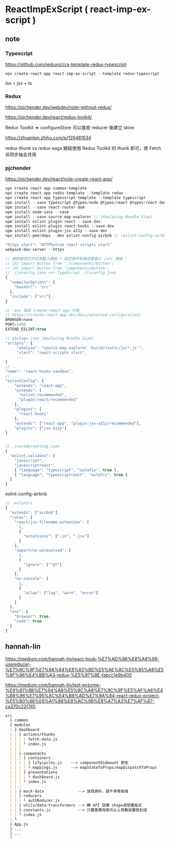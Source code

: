 # ReactImpExScript ( react-imp-ex-script )

## note

### Typescript

https://github.com/reduxjs/cra-template-redux-typescript

`npx create-react-app react-imp-ex-script --template redux-typescript`

tsx = jsx + ts

### Redux

https://pjchender.dev/webdev/note-without-redux/

https://pjchender.dev/react/redux-toolkit/

Redux Toolkit => configureStore 可以接收 reducer 後建立 store

https://zhuanlan.zhihu.com/p/126481634

redux-thunk vs redux-saga 總結使用 Redux Toolkit 的 thunk 即可，將 Fetch 非同步抽去共用

### pjchender

https://pjchender.dev/react/note-create-react-app/

```js
npx create-react-app common-template
npx create-react-app redux-template --template redux
npx create-react-app typescript-template --template typescript
npm install --save typescript @types/node @types/react @types/react-dom @types/jest
npm install --save react-router-dom
npm install node-sass --save
npm install --save source-map-explorer // (Analyzing Bundle Size)
npm install eslint-plugin-react --save-dev
npm install eslint-plugin-react-hooks --save-dev
npm install eslint-plugin-jsx-a11y --save-dev
npx install-peerdeps --dev eslint-config-airbnb // (eslint-config-airbnb)

"https start": "HTTPS=true react-scripts start"
webpack-dev-server --https

// 絕對路徑的方式來載入模組 ( 設定後所有路徑都會以 /src 開始 )
// (X) import Button from './components/Button';
// (O) import Button from 'components/Button';
// ./jsconfig.json <=> TypeScript ./tsconfig.json
{
  "compilerOptions": {
    "baseUrl": "src"
  },
  "include": ["src"]
}

// .env 設定 create-react-app 行為
// https://create-react-app.dev/docs/advanced-configuration/
BROWSER=none
PORT=1450
EXTEND_ESLINT=true

// package.json (Analyzing Bundle Size)
"scripts": {
     "analyze": "source-map-explorer 'build/static/js/*.js'",
     "start": "react-scripts start",
     ...
}
// ...
"name": "react-hooks-sandbox",
// ...
"eslintConfig": {
    "extends": "react-app",
    "extends": [
      "eslint:recommended",
      "plugin:react/recommended"
    ],
    "plugins": [
      "react-hooks"
    ],
    "extends": ["react-app", "plugin:jsx-a11y/recommended"],
    "plugins": ["jsx-a11y"]
}


// ./vscode/setting.json
{
  "eslint.validate": [
    "javascript",
    "javascriptreact",
    { "language": "typescript", "autoFix": true },
    { "language": "typescriptreact", "autoFix": true }
  ]
}
```

eslint-config-airbnb

```js
// .eslintrc
{
  "extends": ["airbnb"],
  "rules": {
    "react/jsx-filename-extension": [
      1,
      {
        "extensions": [".js", ".jsx"]
      }
    ],
    "import/no-unresolved": [
      2,
      {
        "ignore": ["^@?"]
      }
    ],
    "no-console": [
      1,
      {
        "allow": ["log", "warn", "error"]
      }
    ]
  },
  "env": {
    "browser": true,
    "node": true
  }
}
```

## hannah-lin

https://medium.com/hannah-lin/react-hook-%E7%AD%86%E8%A8%98-usereducer-%E7%9C%9F%E7%9A%84%E8%83%BD%E5%AE%8C%E5%85%A8%E5%8F%96%E4%BB%A3-redux-%E5%97%8E-fabcc1e9b400

https://medium.com/hannah-lin/jest-enzyme-%E9%81%8B%E7%94%A8%E5%9C%A8%E7%9C%9F%E5%AF%A6%E4%B8%96%E7%95%8C%E4%B8%AD%E7%9A%84-react-redux-project-%E5%B0%88%E6%A1%88%E8%AC%9B%E8%A7%A3%E7%AF%87-ca370c22f745

```markdown
src
  ├ common
  ├ modules
  | ├ dashboard
  | | ├ actions/thunks
  | | | | fetch-data.js
  | | | └ index.js
  | | |
  | | ├ components
  | | | ├ containers
  | | | | ├ lifycycles.js    --> componentDidmount 那些
  | | | | └ mappings.js      --> mapStateToProps/mapDispatchToProps
  | | | ├ presentations
  | | | | └ dashboard.js
  | | | └ index.js
  | | |
  | | ├ mock-data               --> 放假資料，就不用等後端
  | | ├ reducers
  | | | └ authReducer.js
  | | ├ utils/data-transformers --> 轉 API 回傳 shape成想要格式
  | | ├ constants.js            --> 只要重覆用兩次以上常數就要放到這
  | | └ index.js
  | └
  ├ App.js
  ├ ...
  ├ ...
  └
```

